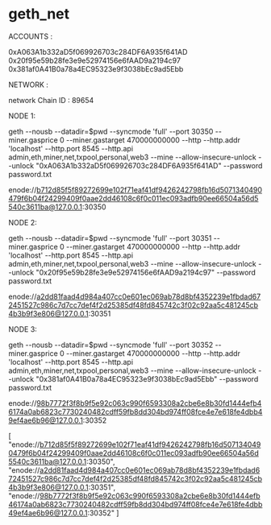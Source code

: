# geth_net

ACCOUNTS :

0xA063A1b332aD5f069926703c284DF6A935f641AD
0x20f95e59b28fe3e9e52974156e6fAAD9a2194c97
0x381af0A41B0a78a4EC95323e9f3038bEc9ad5Ebb

NETWORK : 

network Chain ID : 89654


NODE 1:

geth --nousb --datadir=$pwd --syncmode 'full' --port 30350 --miner.gasprice 0 --miner.gastarget 470000000000 --http --http.addr 'localhost' --http.port 8545 --http.api admin,eth,miner,net,txpool,personal,web3 --mine --allow-insecure-unlock --unlock "0xA063A1b332aD5f069926703c284DF6A935f641AD" --password password.txt

enode://b712d85f5f89272699e102f71eaf41df9426242798fb16d5071340490479f6b04f24299409f0aae2dd46108c6f0c011ec093adfb90ee66504a56d5540c3611ba@127.0.0.1:30350

NODE 2:

geth --nousb --datadir=$pwd --syncmode 'full' --port 30351 --miner.gasprice 0 --miner.gastarget 470000000000 --http --http.addr 'localhost' --http.port 8545 --http.api admin,eth,miner,net,txpool,personal,web3 --mine --allow-insecure-unlock --unlock "0x20f95e59b28fe3e9e52974156e6fAAD9a2194c97" --password password.txt

enode://a2dd81faad4d984a407cc0e601ec069ab78d8bf4352239e1fbdad672451527c986c7d7cc7def4f2d25385df48fd845742c3f02c92aa5c481245cb4b3b9f3e806@127.0.0.1:30351

NODE 3:

geth --nousb --datadir=$pwd --syncmode 'full' --port 30352 --miner.gasprice 0 --miner.gastarget 470000000000 --http --http.addr 'localhost' --http.port 8545 --http.api admin,eth,miner,net,txpool,personal,web3 --mine --allow-insecure-unlock --unlock "0x381af0A41B0a78a4EC95323e9f3038bEc9ad5Ebb" --password password.txt

enode://98b7772f3f8b9f5e92c063c990f6593308a2cbe6e8b30fd1444efb46174a0ab6823c7730240482cdff59fb8dd304bd974ff08fce4e7e618fe4dbb49ef4ae6b96@127.0.0.1:30352


[
"enode://b712d85f5f89272699e102f71eaf41df9426242798fb16d5071340490479f6b04f24299409f0aae2dd46108c6f0c011ec093adfb90ee66504a56d5540c3611ba@127.0.0.1:30350",
"enode://a2dd81faad4d984a407cc0e601ec069ab78d8bf4352239e1fbdad672451527c986c7d7cc7def4f2d25385df48fd845742c3f02c92aa5c481245cb4b3b9f3e806@127.0.0.1:30351",
"enode://98b7772f3f8b9f5e92c063c990f6593308a2cbe6e8b30fd1444efb46174a0ab6823c7730240482cdff59fb8dd304bd974ff08fce4e7e618fe4dbb49ef4ae6b96@127.0.0.1:30352"
]